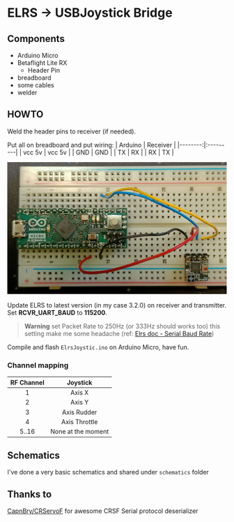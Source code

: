 # ELRS -> USBJoystick Bridge

## Components
* Arduino Micro
* Betaflight Lite RX
    * Header Pin
* breadboard
* some cables
* welder

## HOWTO

Weld the header pins to receiver (if needed).

Put all on breadboard and put wiring:
| Arduino | Receiver |
|--------:|:---------|
| vcc 5v  | vcc 5v   |
| GND     | GND      |
| TX      | RX       |
| RX      | TX       |

![breadboard](docImages/breadboard.jpg "Breadboard")

Update ELRS to latest version (in my case 3.2.0) on receiver and transmitter. Set **RCVR_UART_BAUD** to **115200**.

> **Warning** set Packet Rate to 250Hz (or 333Hz should works too) this setting make me some headache (ref: [Elrs doc - Serial Baud Rate](https://www.expresslrs.org/quick-start/transmitters/tx-prep/?h=baud#serial-baud-rate))

Compile and flash `ElrsJoystic.ino` on Arduino Micro, have fun.

### Channel mapping
| RF Channel | Joystick       |
|:-------:|:-----------------:|
| 1       | Axis X            |
| 2       | Axis Y            |
| 3       | Axis Rudder       |
| 4       | Axis Throttle     |
| 5..16   | None at the moment|

## Schematics
I've done a very basic schematics and shared under `schematics` folder 


## Thanks to
[CapnBry/CRServoF](https://github.com/CapnBry/CRServoF/tree/master) for awesome CRSF Serial protocol deserializer



